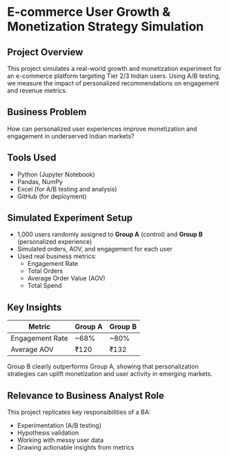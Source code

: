 # E-commerce User Growth & Monetization Strategy Simulation

##  Project Overview
This project simulates a real-world growth and monetization experiment for an e-commerce platform targeting Tier 2/3 Indian users. Using A/B testing, we measure the impact of personalized recommendations on engagement and revenue metrics.

##  Business Problem
How can personalized user experiences improve monetization and engagement in underserved Indian markets?

##  Tools Used
- Python (Jupyter Notebook)
- Pandas, NumPy
- Excel (for A/B testing and analysis)
- GitHub (for deployment)

##  Simulated Experiment Setup
- 1,000 users randomly assigned to **Group A** (control) and **Group B** (personalized experience)
- Simulated orders, AOV, and engagement for each user
- Used real business metrics:
  - Engagement Rate
  - Total Orders
  - Average Order Value (AOV)
  - Total Spend

##  Key Insights
| Metric            | Group A | Group B |
|------------------|---------|---------|
| Engagement Rate  | ~68%    | ~80%    |
| Average AOV      | ₹120    | ₹132    | 

 Group B clearly outperforms Group A, showing that personalization strategies can uplift monetization and user activity in emerging markets.

##  Relevance to Business Analyst Role
This project replicates key responsibilities of a BA:
- Experimentation (A/B testing)
- Hypothesis validation
- Working with messy user data
- Drawing actionable insights from metrics
